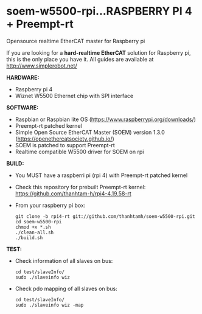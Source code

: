 # soem-w5500-rpi...RASPBERRY PI 4 + Preempt-rt
Opensource realtime EtherCAT master for Raspberry pi 

If you are looking for a **hard-realtime EtherCAT** solution for Raspberry pi, this is the only place you have it. All guides are available at http://www.simplerobot.net/

**HARDWARE:**
+ Raspberry pi 4
+ Wiznet W5500 Ethernet chip with SPI interface

**SOFTWARE:**
+ Raspbian or Raspbian lite OS (https://www.raspberrypi.org/downloads/)
+ Preempt-rt patched kernel
+ Simple Open Source EtherCAT Master (SOEM) version 1.3.0 (https://openethercatsociety.github.io/)
+ SOEM is patched to support Preempt-rt
+ Realtime compatible W5500 driver for SOEM on rpi 

**BUILD:**
* You MUST have a raspberri pi (rpi 4) with Preempt-rt patched kernel
* Check this repository for prebuilt Preempt-rt kernel: https://github.com/thanhtam-h/rpi4-4.19.58-rt
* From your raspberry pi box:

      git clone -b rpi4-rt git://github.com/thanhtamh/soem-w5500-rpi.git
      cd soem-w5500-rpi
      chmod +x *.sh
	  ./clean-all.sh
      ./build.sh
        
**TEST:**
* Check information of all slaves on bus:

      cd test/slaveInfo/
      sudo ./slaveinfo wiz
	
* Check pdo mapping of all slaves on bus:

      cd test/slaveInfo/
      sudo ./slaveinfo wiz -map
	
